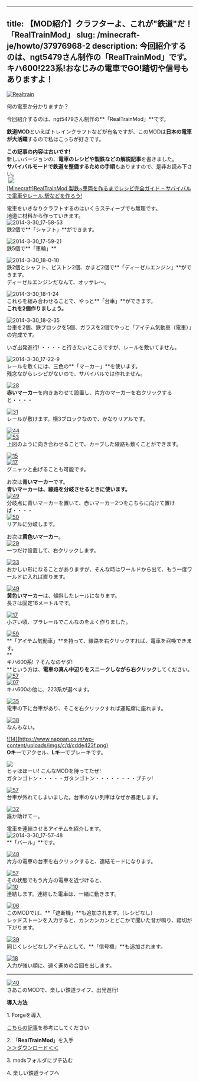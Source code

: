 
---
title: 【MOD紹介】クラフターよ、これが"鉄道"だ！「RealTrainMod」
slug: /minecraft-je/howto/37976968-2
description: 今回紹介するのは、ngt5479さん制作の「RealTrainMod」です。キハ600!223系!おなじみの電車でGO!踏切や信号もありますよ！
---

[![Realtrain](https://cdn-ak.f.st-hatena.com/images/fotolife/s/sasigume/20210208/20210208124834.png)](#0/4/04505b9e.png "Realtrain")

何の電車か分かりますか？

今回紹介するのは、ngt5479さん制作の**「RealTrainMod」**です。

**鉄道MOD**といえばトレインクラフトなどが有名ですが、このMODは**日本の電車が大活躍**するので私はこっちが好きです。

**この記事の内容は古いです!**  
新しいバージョンの、**電車のレシピや製鉄などの解説記事**を書きました。  
**サバイバルモードで鉄道を整備するための手順**もありますので、是非お読み下さい。  
 [![](https://cdn-ak.f.st-hatena.com/images/fotolife/s/sasigume/20210208/20210208155816.png)  
\[Minecraft\]RealTrainMod 製鉄~車両を作るまでレシピ完全ガイド – サバイバルで電車やレール,駅などを作ろう!](/42581236/ "[Minecraft]RealTrainMod 製鉄~車両を作るまでレシピ完全ガイド - サバイバルで電車やレール,駅などを作ろう!")

電車をいきなりクラフトするのはいくらスティーブでも無理です。  
地道に材料から作っていきます。  
![2014-3-30_17-58-53](https://cdn-ak.f.st-hatena.com/images/fotolife/s/sasigume/20210208/20210208131521.jpg)  
鉄2個で**「シャフト」**ができます。

![2014-3-30_17-59-21](https://cdn-ak.f.st-hatena.com/images/fotolife/s/sasigume/20210208/20210208125801.jpg)  
鉄5個で**「車輪」**

![2014-3-30_18-0-10](https://cdn-ak.f.st-hatena.com/images/fotolife/s/sasigume/20210208/20210208160513.jpg)  
鉄2個とシャフト、ピストン2個、かまど2個で**「ディーゼルエンジン」**ができます。  
ディーゼルエンジンだなんて、オッサレ～。

![2014-3-30_18-1-24](https://cdn-ak.f.st-hatena.com/images/fotolife/s/sasigume/20210208/20210208143340.jpg)  
これらを組み合わせることで、やっと**「台車」**ができます。  
**これを2個作りましょう。**

![2014-3-30_18-2-35](https://cdn-ak.f.st-hatena.com/images/fotolife/s/sasigume/20210208/20210208180603.jpg)  
台車を2個、鉄ブロックを5個、ガラスを2個でやっと「アイテム気動車（電車）」の完成です。

いざ出発進行! ・・・・と行きたいところですが、レールを敷いてません。

![2014-3-30_17-22-9](https://cdn-ak.f.st-hatena.com/images/fotolife/s/sasigume/20210208/20210208135017.jpg)  
レールを敷くには、三色の**「マーカー」**を使います。  
残念ながらレシピがないので、サバイバルでは作れません。

[![28](https://cdn-ak.f.st-hatena.com/images/fotolife/s/sasigume/20210208/20210208144420.png)](#7/8/782dd8ac.png "28")  
**赤いマーカー**を向きあわせて設置し、片方のマーカーを右クリックすると・・・・

[![31](https://cdn-ak.f.st-hatena.com/images/fotolife/s/sasigume/20210208/20210208162139.png)](#d/7/d716ee5d.png "31")  
レールが敷けます。横3ブロックなので、かなりリアルです。

[![44](https://cdn-ak.f.st-hatena.com/images/fotolife/s/sasigume/20210208/20210208125727.png)](#0/e/0e427e06.png "44")  
[![53](https://cdn-ak.f.st-hatena.com/images/fotolife/s/sasigume/20210208/20210208131525.png)](#1/e/1e95c66a.png "53")  
上図のように向き合わせることで、カーブした線路も敷くことができます。

[![15](https://cdn-ak.f.st-hatena.com/images/fotolife/s/sasigume/20210208/20210208130806.png)](#1/6/168ce839.png "15")  
[![17](https://cdn-ak.f.st-hatena.com/images/fotolife/s/sasigume/20210208/20210208144233.png)](#7/6/7651ec6a.png "17")  
グニャッと曲げることも可能です。

お次は**青いマーカー**です。  
**青いマーカーは、線路を分岐させるときに使います。**  
[![49](https://cdn-ak.f.st-hatena.com/images/fotolife/s/sasigume/20210208/20210208124601.png)](#0/1/014b78e0.png "49")  
分岐点に青いマーカーを置いて、赤いマーカー2つをこちらに向けて置けば・・・・  
[![50](https://cdn-ak.f.st-hatena.com/images/fotolife/s/sasigume/20210208/20210208132352.png)](#2/8/281383a4.png "50")  
リアルに分岐します。

お次は**黄色いマーカー**。  
[![29](https://cdn-ak.f.st-hatena.com/images/fotolife/s/sasigume/20210208/20210208132413.png)](#2/8/28a4cca9.png "29")  
一つだけ設置して、右クリックします。

[![33](https://cdn-ak.f.st-hatena.com/images/fotolife/s/sasigume/20210208/20210208154400.png)](#b/0/b05da0e3.png "33")  
おかしい形になることがありますが、そんな時はワールドから出て、もう一度ワールドに入れば直ります。

[![49](https://cdn-ak.f.st-hatena.com/images/fotolife/s/sasigume/20210208/20210208163155.png)](#e/2/e289b039.png "49")  
**黄色いマーカー**は、傾斜したレールになります。  
長さは固定16メートルです。

[![17](https://cdn-ak.f.st-hatena.com/images/fotolife/s/sasigume/20210208/20210208131601.png)](#1/f/1f8f6388.png "17")  
小さい頃、プラレールでこんなのをよく作りました。

[![59](https://cdn-ak.f.st-hatena.com/images/fotolife/s/sasigume/20210208/20210208142750.png)](#6/9/69d6caa8.png "59")  
**「アイテム気動車」**を持って、線路を右クリックすれば、電車を召喚できます。  
**  
キハ600系! ？そんなのヤダ!  
**という方は、**電車の真ん中辺りをスニークしながら右クリック**してください。  
[![57](https://cdn-ak.f.st-hatena.com/images/fotolife/s/sasigume/20210208/20210208141406.png)](#5/d/5d23c2df.png "57")  
[![07](https://cdn-ak.f.st-hatena.com/images/fotolife/s/sasigume/20210208/20210208161556.png)](#d/0/d0ec06dc.png "07")  
キハ600の他に、223系が選べます。

[![35](https://cdn-ak.f.st-hatena.com/images/fotolife/s/sasigume/20210208/20210208130714.png)](#1/5/15e744f2.png "35")  
電車の下に台車があり、そこを右クリックすれば運転席に座れます。

[![38](https://cdn-ak.f.st-hatena.com/images/fotolife/s/sasigume/20210208/20210208132803.png)](#2/c/2cd69484.png "38")  
なんもない。

[![14](https://www.napoan.co
m/wp-content/uploads/imgs/c/d/cdde423f.png)](#c/d/cdde423f.png "14")  
**Oキー**でアクセル、**Lキー**でブレーキです。  
  
[![](https://cdn-ak.f.st-hatena.com/images/fotolife/s/sasigume/20210208/20210208151451.png)](#9/4/949e6bb4.png "57")  
ヒャほほーい! こんなMODを待ってたぜ!  
ガタンゴトン・・・・・ガタンゴトン・・・・・・・・ブチッ!

[![57](https://cdn-ak.f.st-hatena.com/images/fotolife/s/sasigume/20210208/20210208151903.png)](#9/9/996089b1.png "57")  
台車が外れてしまいました。台車のない列車はなぜか暴走します。

[![32](https://cdn-ak.f.st-hatena.com/images/fotolife/s/sasigume/20210208/20210208140324.png)](#5/2/523ebde1.png "32")  
誰か助けてー。

電車を連結させるアイテムを紹介します。  
![2014-3-30_17-57-48](https://cdn-ak.f.st-hatena.com/images/fotolife/s/sasigume/20210208/20210208083301.jpg)  
**「バール」**です。

[![48](https://cdn-ak.f.st-hatena.com/images/fotolife/s/sasigume/20210208/20210208162851.png)](#d/e/de6cf8c8.png "48")  
片方の電車の台車を右クリックすると、連結モードになります。

[![57](https://cdn-ak.f.st-hatena.com/images/fotolife/s/sasigume/20210208/20210208153207.png)](#a/4/a48009cd.png "57")  
その状態でもう片方の電車を近づけると、  
[![10](https://cdn-ak.f.st-hatena.com/images/fotolife/s/sasigume/20210208/20210208135913.png)](#4/e/4ea9a8a1.png "10")  
連結します。連結した電車は、一緒に動きます。

[![06](https://cdn-ak.f.st-hatena.com/images/fotolife/s/sasigume/20210208/20210208160348.png)](#c/3/c3faddf0.png "06")  
このMODでは、**「遮断機」**も追加されます。（レシピなし）  
レッドストーンを入力すると、カンカンカンとどこかで聞いた音が鳴り、踏切が下がります。

[![39](https://cdn-ak.f.st-hatena.com/images/fotolife/s/sasigume/20210208/20210208160159.png)](#c/2/c29dcd26.png "39")  
同じくレシピなしアイテムとして、**「信号機」**も追加されます。

[![18](https://cdn-ak.f.st-hatena.com/images/fotolife/s/sasigume/20210208/20210208133528.png)](#3/8/38b93a99.png "18")  
入力が強い順に、速く進めの合図を出します。

---

[![40](https://cdn-ak.f.st-hatena.com/images/fotolife/s/sasigume/20210208/20210208142032.png)](#6/2/62600f5f.png "40")  
さあこのMODで、楽しい鉄道ライフ、出発進行!

**導入方法**

1\. Forgeを導入

[こちらの記事](/new-way-to-install-mod/)を参考にしてください

2\. 「**RealTrainMod**」を入手  
[＞＞ダウンロード＜＜](http://forum.minecraftuser.jp/viewtopic.php?f=13&t=13633)

3\. modsフォルダにブチ込む

4\. 楽しい鉄道ライフへ
